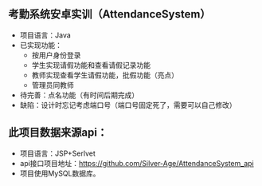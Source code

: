 
## 考勤系统安卓实训（AttendanceSystem）
 - 项目语言：Java
 - 已实现功能：
   + 按用户身份登录
   + 学生实现请假功能和查看请假记录功能
   + 教师实现查看学生请假功能，批假功能（亮点）
   + 管理员同教师
 - 待完善：点名功能（有时间后期完成）
 - 缺陷：设计时忘记考虑端口号（端口号固定死了，需要可以自己修改）

## 此项目数据来源api：
 - 项目语言：JSP+Serlvet
 - api接口项目地址：https://github.com/Silver-Age/AttendanceSystem_api
 - 项目使用MySQL数据库。

